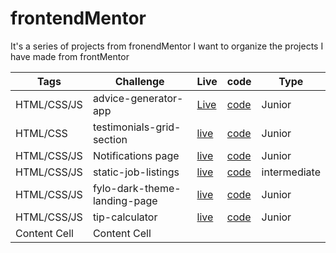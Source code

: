 # frontendMentor
It's a series of projects from fronendMentor
I want to organize the projects I have made from frontMentor

| Tags          | Challenge            | Live          | code           |    Type       |
| ------------- | -------------        | ------------- | -------------  | ------------- |
| HTML/CSS/JS   | advice-generator-app |[Live](https://random-advices-generator.netlify.app/)|[code](https://github.com/xingxing-prog/frontendMentor/tree/main/advice-generator-app) |  Junior             |
| HTML/CSS  | testimonials-grid-section | [live](https://testimonial-grid-sections.netlify.app/) | [code](https://github.com/xingxing-prog/frontendMentor/tree/main/testimonials-grid-section-master)   |  Junior  |
| HTML/CSS/JS   | Notifications page  | [live](https://notifications-using-flex.netlify.app/)  | [code](https://github.com/xingxing-prog/frontendMentor/tree/main/Notifications-Page)   |  Junior             |
| HTML/CSS/JS  | static-job-listings  | [live](https://static-job-list-filter.netlify.app/) | [code](https://github.com/xingxing-prog/frontendMentor/tree/main/static-job-listings-master) | intermediate  | 
| HTML/CSS/JS  | fylo-dark-theme-landing-page | [live](https://fylo-theme-page.netlify.app/) | [code](https://github.com/xingxing-prog/frontendMentor/tree/main/fylo-dark-theme-landing-page) |   Junior      |
| HTML/CSS/JS  | tip-calculator  |  [live](https://tip-calculator-interface.netlify.app/)  | [code](https://github.com/xingxing-prog/frontendMentor/tree/main/tip-calculator-app-main) | Junior    |
| Content Cell  | Content Cell  |


